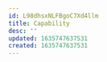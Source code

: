 ```yaml
---
id: L98dhsxNLFBgoC7Xd4llm
title: Capability
desc: ''
updated: 1635747637531
created: 1635747637531
---
```



